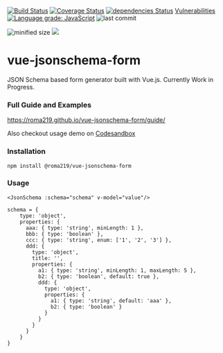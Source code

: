 [![Build Status](https://travis-ci.com/roma219/vue-jsonschema-form.svg?branch=master)](https://travis-ci.com/roma219/vue-jsonschema-form) [![Coverage Status](https://coveralls.io/repos/github/roma219/vue-jsonschema-form/badge.svg?branch=master&service=github&kill_cache=1)](https://coveralls.io/github/roma219/vue-jsonschema-form?branch=master&service=github&kill_cache=1) [![dependencies Status](https://david-dm.org/roma219/vue-jsonschema-form/status.svg)](https://david-dm.org/roma219/vue-jsonschema-form) [Vulnerabilities](https://img.shields.io/snyk/vulnerabilities/github/roma219/vue-jsonschema-form) [![Language grade: JavaScript](https://img.shields.io/lgtm/grade/javascript/g/roma219/vue-jsonschema-form.svg?logo=lgtm&logoWidth=18)](https://lgtm.com/projects/g/roma219/vue-jsonschema-form/context:javascript) ![last commit](https://badgen.net/github/last-commit/roma219/vue-jsonschema-form)
&nbsp;

![minified size](https://badgen.net/bundlephobia/min/@roma219/vue-jsonschema-form)
![](https://badgen.net/bundlephobia/minzip/@roma219/vue-jsonschema-form)

# vue-jsonschema-form
JSON Schema based form generator built with Vue.js. Currently Work in Progress.

### Full Guide and Examples
https://roma219.github.io/vue-jsonschema-form/guide/

Also checkout usage demo on <a href="https://codesandbox.io/s/vue-jsonschema-form-basic-example-zid04?fontsize=14&hidenavigation=1&module=%2Fsrc%2FApp.vue&theme=dark" target="_blank">Codesandbox</a>

### Installation
```
npm install @roma219/vue-jsonschema-form
```

### Usage
```
<JsonSchema :schema="schema" v-model="value"/>

schema = {
    type: 'object',
    properties: {
      aaa: { type: 'string', minLength: 1 },
      bbb: { type: 'boolean' },
      ccc: { type: 'string', enum: ['1', '2', '3'] },
      ddd: {
        type: 'object',
        title: '',
        properties: {
          a1: { type: 'string', minLength: 1, maxLength: 5 },
          b2: { type: 'boolean', default: true },
          ddd: {
            type: 'object',
            properties: {
              a1: { type: 'string', default: 'aaa' },
              b2: { type: 'boolean' }
            }
          }
        }
      }
    }
}
```



